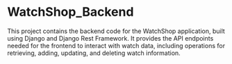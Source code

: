 # WatchShop_Backend
This project contains the backend code for the WatchShop application, built using Django and Django Rest Framework. It provides the API endpoints needed for the frontend to interact with watch data, including operations for retrieving, adding, updating, and deleting watch information.
